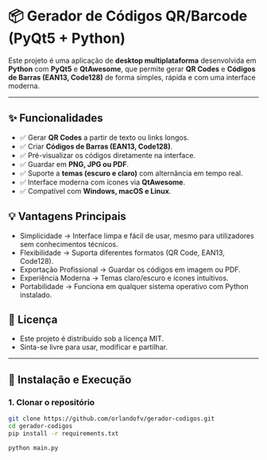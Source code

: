 # 📦 Gerador de Códigos QR/Barcode (PyQt5 + Python)

Este projeto é uma aplicação de **desktop multiplataforma** desenvolvida em **Python** com **PyQt5** e **QtAwesome**, que permite gerar **QR Codes** e **Códigos de Barras (EAN13, Code128)** de forma simples, rápida e com uma interface moderna.

---

## ✨ Funcionalidades

- ✅ Gerar **QR Codes** a partir de texto ou links longos.  
- ✅ Criar **Códigos de Barras (EAN13, Code128)**.  
- ✅ Pré-visualizar os códigos diretamente na interface.  
- ✅ Guardar em **PNG, JPG ou PDF**.  
- ✅ Suporte a **temas (escuro e claro)** com alternância em tempo real.  
- ✅ Interface moderna com ícones via **QtAwesome**.  
- ✅ Compatível com **Windows, macOS e Linux**.  

## 💡 Vantagens Principais

- Simplicidade → Interface limpa e fácil de usar, mesmo para utilizadores sem conhecimentos técnicos.  
- Flexibilidade → Suporta diferentes formatos (QR Code, EAN13, Code128).  
- Exportação Profissional → Guardar os códigos em imagem ou PDF.  
- Experiência Moderna → Temas claro/escuro e ícones intuitivos.  
- Portabilidade → Funciona em qualquer sistema operativo com Python instalado.  

## 📜 Licença

- Este projeto é distribuído sob a licença MIT.  
- Sinta-se livre para usar, modificar e partilhar.  

---

## 🚀 Instalação e Execução

### 1. Clonar o repositório
```bash
git clone https://github.com/orlandofv/gerador-codigos.git
cd gerador-codigos
pip install -r requirements.txt

python main.py

